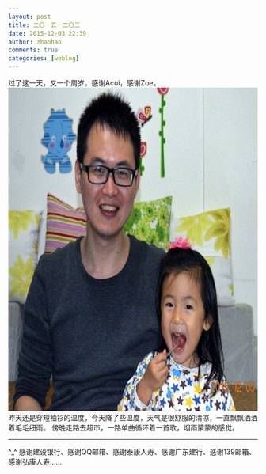 ```yaml
---
layout: post
title: 二〇一五一二〇三
date: 2015-12-03 22:39
author: zhaohao
comments: true
categories: [weblog]
---
```

过了这一天，又一个周岁。感谢Acui，感谢Zoe。
<img src="/Media/IMG20151203.jpg" alt="IMG20151203" width="800" height="654" />
昨天还是穿短袖衫的温度，今天降了些温度，天气是很舒服的清凉，一直飘飘洒洒着毛毛细雨。
傍晚走路去超市，一路单曲循环着一首歌，烟雨蒙蒙的感觉。

<hr />

^_^ 感谢建设银行、感谢QQ邮箱、感谢泰康人寿、感谢广东建行、感谢139邮箱、感谢弘康人寿……
